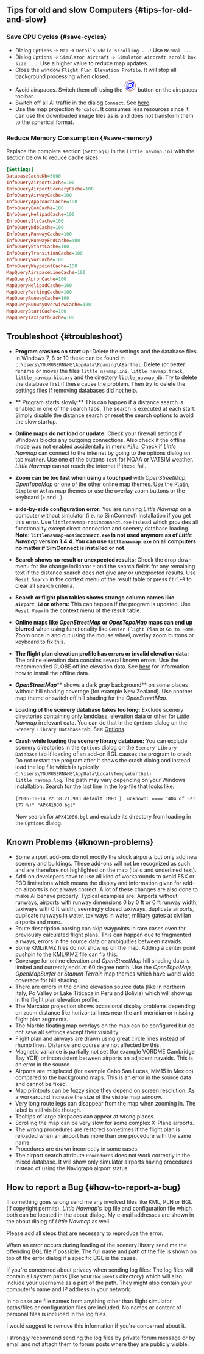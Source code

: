 ## Tips for old and slow Computers {#tips-for-old-and-slow}

### Save CPU Cycles {#save-cycles}

* Dialog `Options` -&gt; `Map` -&gt; `Details while scrolling ...`: Use `Normal ...`
* Dialog `Options` -&gt; `Simulator Aircraft` -&gt; `Simulator Aircraft scroll box size ...`: Use a higher value to reduce map updates.
* Close the window `Flight Plan Elevation Profile`. It will stop all background processing when closed.
* Avoid airspaces. Switch them off using the ![Show Airspaces](../images/icons/airspace.png "Show Airspaces") button on the airspaces toolbar.
* Switch off all AI traffic in the dialog `Connect`. See [here](CONNECT.md#options).
* Use the map projection `Mercator`. It consumes less resources since it can use the downloaded image tiles as is and does not transform them to the spherical format.

### Reduce Memory Consumption {#save-memory}

Replace the complete section `[Settings]` in the `little_navmap.ini` with the section below to reduce cache sizes.

```ini
[Settings]
DatabaseCacheKb=5000
InfoQueryAirportCache=100
InfoQueryAirportSceneryCache=100
InfoQueryAirwayCache=100
InfoQueryApproachCache=100
InfoQueryComCache=100
InfoQueryHelipadCache=100
InfoQueryIlsCache=100
InfoQueryNdbCache=100
InfoQueryRunwayCache=100
InfoQueryRunwayEndCache=100
InfoQueryStartCache=100
InfoQueryTransitionCache=100
InfoQueryVorCache=100
InfoQueryWaypointCache=100
MapQueryAirspaceLineCache=100
MapQueryApronCache=100
MapQueryHelipadCache=100
MapQueryParkingCache=100
MapQueryRunwayCache=100
MapQueryRunwayOverwiewCache=100
MapQueryStartCache=100
MapQueryTaxipathCache=100
```

## Troubleshoot {#troubleshoot}

* **Program crashes on start up:** Delete the settings and the database files. In Windows 7, 8 or 10 these can be found in `c:\Users\YOURUSERNAME\Appdata\Roaming\ABarthel`. Delete \(or better: rename or move\) the files `little_navmap.ini`, `little_navmap.track`, `little_navmap.history` and the directory `little_navmap_db`. Try to delete the database first if these cause the problem. Then try to delete the settings files if removing databases did not help.
* ** Program starts slowly:** This can happen if a distance search is enabled in one of the search tabs. The search is executed at each start. Simply disable the distance search or reset the search options to avoid the slow startup.
* **Online maps do not load or update:** Check your firewall settings if Windows blocks any outgoing connections. Also check if the offline mode was not enabled accidentally in menu `File`. Check if _Little Navmap_ can connect to the internet by going to the options dialog on tab `Weather`. Use one of the buttons `Test` for NOAA or VATSIM weather. _Little Navmap_ cannot reach the internet if these fail.
* **Zoom can be too fast when using a touchpad** with _OpenStreetMap_, _OpenTopoMap_ or one of the other online map themes. Use the `Plain`, `Simple` or `Atlas` map themes or use the overlay zoom buttons or the keyboard \(`+` and `-`\).
* **side-by-side configuration error**: You are running _Little Navmap_ on a computer without simulator \(i.e. no SimConnect\) installation if you get this error. Use `littlenavmap-nosimconnect.exe` instead which provides all functionality except direct connection and scenery database loading. 
 **Note: **`littlenavmap-nosimconnect.exe`** is not used anymore as of *Little Navmap* version 1.4.4. You can use **`littlenavmap.exe`** on all computers no matter if SimConnect is installed or not.**
* **Search shows no result or unexpected results:** Check the drop down menu for the change indicator `*` and the search fields for any remaining text if the distance search does not give any or unexpected results. Use `Reset Search` in the context menu of the result table or press `Ctrl+R` to clear all search criteria.
* **Search or flight plan tables shows strange column names like **`airport_id`** or others:** This can happen if the program is updated. Use `Reset View` in the context menu of the result table.
* **Online maps like **_**OpenStreetMap**_** or **_**OpenTopoMap**_** maps can end up blurred** when using functionality like `Center Flight Plan` or `Go to Home`. Zoom once in and out using the mouse wheel, overlay zoom buttons or keyboard to fix this.
* **The flight plan elevation profile has errors or invalid elevation data:** The online elevation data contains several known errors. Use the recommended GLOBE offline elevation data. See [here](OPTIONS.md#cache-elevation) for information how to install the offline data.
* _**OpenStreetMap**_** shows a dark gray background** on some places without hill shading coverage \(for example New Zealand\). Use another map theme or switch off hill shading for the _OpenStreetMap_.
* **Loading of the scenery database takes too long:** Exclude scenery directories containing only landclass, elevation data or other for _Little Navmap_ irrelevant data. You can do that in the `Options` dialog on the `Scenery Library Database` tab. See [Options](OPTIONS.md#scenery-library-database_exclude).
* **Crash while loading the scenery library database:** You can exclude scenery directories in the `Options` dialog on the `Scenery Library Database` tab if loading of an add-on BGL causes the program to crash. Do not restart the program after it shows the crash dialog and instead load the log file which is typically `C:\Users\YOURUSERNAME\AppData\Local\Temp\abarthel-little_navmap.log`. The path may vary depending on your Windows installation. Search for the last line in the log-file that looks like:

  `[2016-10-14 22:58:21.903 default INFO ]  unknown: ==== "404 of 521 (77 %)" "APX41080.bgl"`

  Now search for `APX41080.bgl` and exclude its directory from loading in the `Options` dialog.

## Known Problems {#known-problems}

* Some airport add-ons do not modify the stock airports but only add new scenery and buildings. These add-ons will not be recognized as such and are therefore not highlighted on the map \(italic and underlined text\).
* Add-on developers have to use all kind of workarounds to avoid FSX or P3D limitations which means the display and information given for add-on airports is not always correct. A lot of these changes are also done to make AI behave properly. Typical examples are: Airports without runways, airports with runway dimensions 0 by 0 ft or 0 ft runway width, taxiways with 0 ft width, seemingly closed taxiways, duplicate airports, duplicate runways in water, taxiways in water, military gates at civilian airports and more.
* Route description parsing can skip waypoints in rare cases even for previously calculated flight plans. This can happen due to fragmented airways, errors in the source data or ambiguities between navaids.
* Some KML/KMZ files do not show up on the map. Adding a center point pushpin to the KML/KMZ file can fix this.
* Coverage for online elevation and _OpenStreetMap_ hill shading data is limited and currently ends at 60 degree north. Use the _OpenTopoMap_, _OpenMapSurfer_ or _Stamen Terrain_ map themes which have world wide coverage for hill shading.
* There are errors in the online elevation source data \(like in northern Italy, Po Valley or Lake Titicaca in Peru and Bolivia\) which will show up in the flight plan elevation profile.
* The Mercator projection shows occasional display problems depending on zoom distance like horizontal lines near the anti meridian or missing flight plan segments.
* The Marble floating map overlays on the map can be configured but do not save all settings except their visibility.
* Flight plan and airways are drawn using great circle lines instead of rhumb lines. Distance and course are not affected by this.
* Magnetic variance is partially not set \(for example VORDME Cambridge Bay YCB\) or inconsistent between airports an adjacent navaids. This is an error in the source.
* Airports are misplaced \(for example Cabo San Lucas, MM15 in Mexico\) compared to the background maps. This is an error in the source data and cannot be fixed.
* Map printouts can be fuzzy since they depend on screen resolution. As a workaround increase the size of the visible map window.
* Very long route legs can disappear from the map when zooming in. The label is still visible though.
* Tooltips of large airspaces can appear at wrong places.
* Scrolling the map can be very slow for some complex X-Plane airports.
* The wrong procedures are restored sometimes if the flight plan is reloaded when an airport has more than one procedure with the same name.
* Procedures are drawn incorrectly in some cases.
* The airport search attribute `Procedures` does not work correctly in the mixed database. It will show only simulator airports having procedures instead of using the Navigraph airport status.

## How to report a Bug {#how-to-report-a-bug}

If something goes wrong send me any involved files like KML, PLN or BGL \(if copyright permits\), _Little Navmap_'s log file and configuration file which both can be located in the about dialog. My e-mail addresses are shown in the about dialog of _Little Navmap_ as well.

Please add all steps that are necessary to reproduce the error.

When an error occurs during loading of the scenery library send me the offending BGL file if possible. The full name and path of the file is shown on top of the error dialog if a specific BGL is the cause.

If you're concerned about privacy when sending log files: The log files will contain all system paths \(like your `Documents` directory\) which will also include your username as a part of the path. They might also contain your computer's name and IP address in your network.

In no case are file names from anything other than flight simulator paths/files or configuration files are included. No names or content of personal files is included in the log files.

I would suggest to remove this information if you're concerned about it.

I strongly recommend sending the log files by private forum message or by email and not attach them to forum posts where they are publicly visible.

